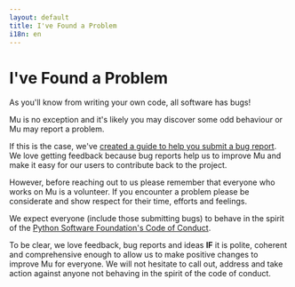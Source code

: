 ```yaml
---
layout: default
title: I've Found a Problem 
i18n: en
---
```


# I've Found a Problem

As you'll know from writing your own code, all software has bugs!

Mu is no exception and it's likely you may discover some odd behaviour or Mu
may report a problem.

If this is the case, we've [created a guide to help you submit a bug report](/en/howto/1.0/bugs).
We love getting feedback because bug reports help us to improve Mu and make it
easy for our users to contribute back to the project.

However, before reaching out to us please remember that everyone who works
on Mu is a volunteer. If you encounter a problem please be considerate and show
respect for their time, efforts and feelings.

We expect everyone (include those submitting bugs) to behave in the spirit of
the [Python Software Foundation's Code of Conduct](https://www.python.org/psf/codeofconduct/).

To be clear, we love feedback, bug reports and ideas **IF** it is polite,
coherent and comprehensive enough to allow us to make positive changes to
improve Mu for everyone. We will not hesitate to call out, address and take
action against anyone not behaving in the spirit of the code of conduct.
